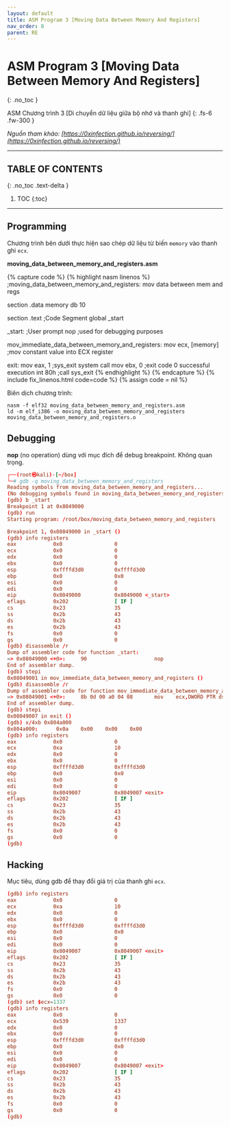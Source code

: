 ```yaml
---
layout: default
title: ASM Program 3 [Moving Data Between Memory And Registers]
nav_order: 8
parent: RE
---
```


# ASM Program 3 [Moving Data Between Memory And Registers]
{: .no_toc }

ASM Chương trình 3 [Di chuyển dữ liệu giữa bộ nhớ và thanh ghi]
{: .fs-6 .fw-300 }

_Nguồn tham khảo: [https://0xinfection.github.io/reversing/](https://0xinfection.github.io/reversing/)_

---

## TABLE OF CONTENTS
{: .no_toc .text-delta }

1. TOC
{:toc}

---

## Programming

Chương trình bên dưới thực hiện sao chép dữ liệu từ biến `memory` vào thanh ghi `ecx`.

__moving_data_between_memory_and_registers.asm__

{% capture code %}
{% highlight nasm linenos %}
;moving_data_between_memory_and_registers: mov data between mem and regs

section .data
    memory db 10

section .text                        ;Code Segment
    global _start

_start:                              ;User prompt
    nop                              ;used for debugging purposes

mov_immediate_data_between_memory_and_registers:
    mov ecx, [memory]                ;mov constant value into ECX register

exit:
    mov eax, 1                       ;sys_exit system call
    mov ebx, 0                       ;exit code 0 successful execution
    int 80h                          ;call sys_exit
{% endhighlight %}
{% endcapture %}
{% include fix_linenos.html code=code %}
{% assign code = nil %}

Biên dịch chương trình:

```
nasm -f elf32 moving_data_between_memory_and_registers.asm
ld -m elf_i386 -o moving_data_between_memory_and_registers moving_data_between_memory_and_registers.o
```

## Debugging

__nop__ (no operation) dùng với mục đích để debug breakpoint. Không quan trọng.

```conf
┌──(root㉿kali)-[~/box]
└─# gdb -q moving_data_between_memory_and_registers
Reading symbols from moving_data_between_memory_and_registers...
(No debugging symbols found in moving_data_between_memory_and_registers)
(gdb) b _start
Breakpoint 1 at 0x8049000
(gdb) run
Starting program: /root/box/moving_data_between_memory_and_registers

Breakpoint 1, 0x08049000 in _start ()
(gdb) info registers
eax            0x0                 0
ecx            0x0                 0
edx            0x0                 0
ebx            0x0                 0
esp            0xffffd3d0          0xffffd3d0
ebp            0x0                 0x0
esi            0x0                 0
edi            0x0                 0
eip            0x8049000           0x8049000 <_start>
eflags         0x202               [ IF ]
cs             0x23                35
ss             0x2b                43
ds             0x2b                43
es             0x2b                43
fs             0x0                 0
gs             0x0                 0
(gdb) disassemble /r
Dump of assembler code for function _start:
=> 0x08049000 <+0>:     90                      nop
End of assembler dump.
(gdb) stepi
0x08049001 in mov_immediate_data_between_memory_and_registers ()
(gdb) disassemble /r
Dump of assembler code for function mov_immediate_data_between_memory_and_registers:
=> 0x08049001 <+0>:     8b 0d 00 a0 04 08       mov    ecx,DWORD PTR ds:0x804a000
End of assembler dump.
(gdb) stepi
0x08049007 in exit ()
(gdb) x/4xb 0x804a000
0x804a000:      0x0a    0x00    0x00    0x00
(gdb) info registers
eax            0x0                 0
ecx            0xa                 10
edx            0x0                 0
ebx            0x0                 0
esp            0xffffd3d0          0xffffd3d0
ebp            0x0                 0x0
esi            0x0                 0
edi            0x0                 0
eip            0x8049007           0x8049007 <exit>
eflags         0x202               [ IF ]
cs             0x23                35
ss             0x2b                43
ds             0x2b                43
es             0x2b                43
fs             0x0                 0
gs             0x0                 0
(gdb)
```

## Hacking

Mục tiêu, dùng gdb để thay đổi giá trị của thanh ghi `ecx`.

```conf
(gdb) info registers
eax            0x0                 0
ecx            0xa                 10
edx            0x0                 0
ebx            0x0                 0
esp            0xffffd3d0          0xffffd3d0
ebp            0x0                 0x0
esi            0x0                 0
edi            0x0                 0
eip            0x8049007           0x8049007 <exit>
eflags         0x202               [ IF ]
cs             0x23                35
ss             0x2b                43
ds             0x2b                43
es             0x2b                43
fs             0x0                 0
gs             0x0                 0
(gdb) set $ecx=1337
(gdb) info registers
eax            0x0                 0
ecx            0x539               1337
edx            0x0                 0
ebx            0x0                 0
esp            0xffffd3d0          0xffffd3d0
ebp            0x0                 0x0
esi            0x0                 0
edi            0x0                 0
eip            0x8049007           0x8049007 <exit>
eflags         0x202               [ IF ]
cs             0x23                35
ss             0x2b                43
ds             0x2b                43
es             0x2b                43
fs             0x0                 0
gs             0x0                 0
(gdb)
```

